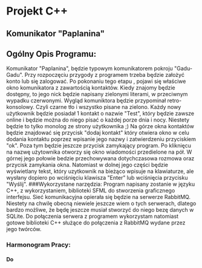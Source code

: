 # Projekt C++ 
## Komunikator "Paplanina"
## Ogólny Opis Programu:
  Komunikator "Paplanina", będzie typowym komunikatorem pokroju "Gadu-Gadu". Przy rozpoczęciu przygody z programem trzeba będzie założyć konto lub się zalogować. Po pokonaniu tego etapu , pojawi się właściwe okno komunikatora z zawartością kontaktów. Kiedy znajomy będzie dostępny, to jego nick będzie napisany zielonymi literami, w przeciwnym wypadku czerwonymi. Wygląd komuniktora będzie przypominał retro-konsolowy. Czyli czarne tło i wszystko pisane na zielono. Każdy nowy użytkownik będzie posiadał 1 kontakt o nazwie "Test", który będzie zawsze online i będzie można do niego pisać o każdej porze dnia i nocy. Niestety będzie to tylko monolog ze strony użytkownika ;) Na górze okna kontaktów będzie znajdować się przycisk "dodaj kontakt" który otwiera okno w celu dodania kontaktu poprzez wpisanie jego nazwy i zatwierdzeniu przyciskiem "ok". Poza tym będzie jeszcze przycisk zamykający program. Po kliknięcu na nazwę użytownika otworzy się okno wiadomości przedielone na pół. W górnej jego połowie bedzie przechowywana dotychczasowa rozmowa oraz przycisk zamykania okna. Natomiast w dolnej jego części będzie wyświetlany tekst, który uzytkownik na bieżąco wpisuje na klawiaturze, ale wysłany dopiero po wciśnięciu klawisza "Enter" lub wciśnięcia przycisku "Wyślij".
###Wykorzystane narzędzia:
  Program napisany zostanie w języku C++, z wykorzystaniem, biblioteki SFML do stworzenia graficznego interfejsu. Sieć komunikacyjna opierała się będzie na serwerze RabbitMQ. Niestety na chwilę obecną niewiele jeszcze wiem o tych serwerach, dlatego bardzo możliwe, że będę jeszcze musiał stworzyć do niego bezę danych w SQLite. Do połączenia serwera z programem wykorzystam natomiast gotowe biblioteki C++ służące do połączenia z RabbitMQ wydane przez jego twórców.

### Harmonogram Pracy:
#### Do 
